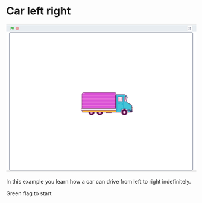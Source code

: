 # Car left right

![](preview.png)

In this example you learn how a car can drive from left to right indefinitely.

Green flag to start
